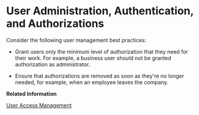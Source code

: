 <!-- loioabeebd87865c4145b96766a721a053e6 -->

# User Administration, Authentication, and Authorizations

Consider the following user management best practices:

-   Grant users only the minimum level of authorization that they need for their work. For example, a business user should not be granted authorization as administrator.

-   Ensure that authorizations are removed as soon as they're no longer needed, for example, when an employee leaves the company.


**Related Information**  


[User Access Management](../User-Management/user-access-management-d974847.md "You can control and grant access to task list templates, task lists, and tasks in SAP Advanced Financial Closing. By default, users don't have access to these objects.")

